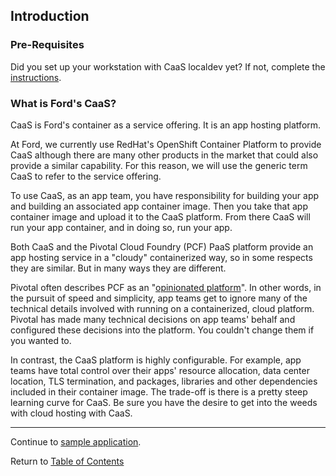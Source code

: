 ## Introduction

### Pre-Requisites

Did you set up your workstation with CaaS localdev yet? If not, complete the [instructions](../workstation-setup.md).

### What is Ford's CaaS?

CaaS is Ford's container as a service offering. It is an app hosting platform.

At Ford, we currently use RedHat's OpenShift Container Platform to provide CaaS although there are many other products in the market that could also provide a similar capability. For this reason, we will use the generic term CaaS to refer to the service offering.

To use CaaS, as an app team, you have responsibility for building your app and building an associated app container image. Then you take that app container image and upload it to the CaaS platform. From there CaaS will run your app container, and in doing so, run your app.

Both CaaS and the Pivotal Cloud Foundry (PCF) PaaS platform provide an app hosting service in a "cloudy" containerized way, so in some respects they are similar. But in many ways they are different.

Pivotal often describes PCF as an "[opinionated platform](https://content.pivotal.io/blog/cloud-foundry-brazen-opinions-and-easy-extensions)". In other words, in the pursuit of speed and simplicity, app teams get to ignore many of the technical details involved with running on a containerized, cloud platform. Pivotal has made many technical decisions on app teams' behalf and configured these decisions into the platform. You couldn't change them if you wanted to.

In contrast, the CaaS platform is highly configurable. For example, app teams have total control over their apps' resource allocation, data center location, TLS termination, and packages, libraries and other dependencies included in their container image. The trade-off is there is a pretty steep learning curve for CaaS. Be sure you have the desire to get into the weeds with cloud hosting with CaaS.

---

Continue to [sample application](./2-overivew.md).

Return to [Table of Contents](../README.md#agenda)